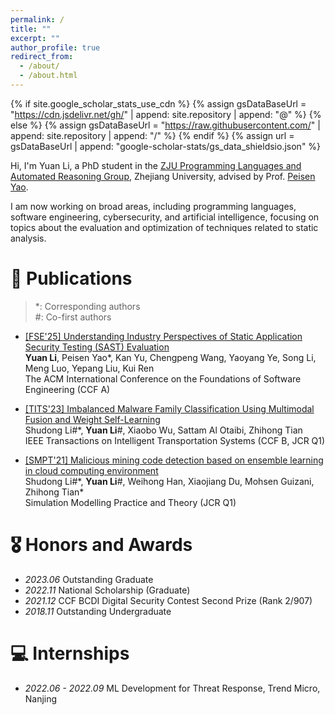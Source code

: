 ```yaml
---
permalink: /
title: ""
excerpt: ""
author_profile: true
redirect_from: 
  - /about/
  - /about.html
---
```


{% if site.google_scholar_stats_use_cdn %}
{% assign gsDataBaseUrl = "https://cdn.jsdelivr.net/gh/" | append: site.repository | append: "@" %}
{% else %}
{% assign gsDataBaseUrl = "https://raw.githubusercontent.com/" | append: site.repository | append: "/" %}
{% endif %}
{% assign url = gsDataBaseUrl | append: "google-scholar-stats/gs_data_shieldsio.json" %}

<span class='anchor' id='about-me'></span>

Hi, I'm Yuan Li, a PhD student in the [ZJU Programming Languages and Automated Reasoning Group](https://github.com/ZJU-Automated-Reasoning-Group), Zhejiang University, advised by Prof. [Peisen Yao](https://rainoftime.github.io/). 

I am now working on broad areas, including programming languages, software engineering, cybersecurity, and artificial intelligence, focusing on topics about the evaluation and optimization of techniques related to static analysis. 

<!-- # 🔥 News
- *2025.04*: &nbsp;🎉🎉 The paper is . 
- *2022.02*: &nbsp;🎉🎉 Lorem ipsum dolor sit amet, consectetur adipiscing elit. Vivamus ornare aliquet ipsum, ac tempus justo dapibus sit amet.  -->

# 📝 Publications 

> \*: Corresponding authors <br>
  \#: Co-first authors

<!-- - [[ISSTA'25 Tool Demos] XASTBench: A Microbenchmark for Evaluating Java SAST Tools](https://yuan2li.github.io/)
  **Yuan Li**, Kan Yu, Peisen Yao\*
  The ACM SIGSOFT International Symposium on Software Testing and Analysis (CCF A) -->

- [[FSE'25] Understanding Industry Perspectives of Static Application Security Testing (SAST) Evaluation](https://yuan2li.github.io/)<br>
  **Yuan Li**, Peisen Yao*, Kan Yu, Chengpeng Wang, Yaoyang Ye, Song Li, Meng Luo, Yepang Liu, Kui Ren<br>
  The ACM International Conference on the Foundations of Software Engineering (CCF A)

- [[TITS'23] Imbalanced Malware Family Classification Using Multimodal Fusion and Weight Self-Learning](https://ieeexplore.ieee.org/abstract/document/9913918/authors)<br>
  Shudong Li\#\*, **Yuan Li**\#, Xiaobo Wu, Sattam Al Otaibi, Zhihong Tian<br>
  IEEE Transactions on Intelligent Transportation Systems (CCF B, JCR Q1)

- [[SMPT'21] Malicious mining code detection based on ensemble learning in cloud computing environment](https://www.sciencedirect.com/science/article/abs/pii/S1569190X21000976)<br>
  Shudong Li\#\*, **Yuan Li**\#, Weihong Han, Xiaojiang Du, Mohsen Guizani, Zhihong Tian\*<br>
  Simulation Modelling Practice and Theory (JCR Q1)

# 🎖 Honors and Awards
- *2023.06* Outstanding Graduate
- *2022.11* National Scholarship (Graduate)
- *2021.12* CCF BCDI Digital Security Contest Second Prize (Rank 2/907)
- *2018.11* Outstanding Undergraduate

<!-- # 📖 Educations
- *2023.09 - now* PhD Candidate, xxxbr>
  School of xx, xx University, xx -->

<!-- # 💬 Invited Talks
- *2021.06*, Lorem ipsum dolor sit amet, consectetur adipiscing elit. Vivamus ornare aliquet ipsum, ac tempus justo dapibus sit amet. 
- *2021.03*, Lorem ipsum dolor sit amet, consectetur adipiscing elit. Vivamus ornare aliquet ipsum, ac tempus justo dapibus sit amet.  \| [\[video\]](https://github.com/) -->

# 💻 Internships
- *2022.06 - 2022.09* ML Development for Threat Response, Trend Micro, Nanjing